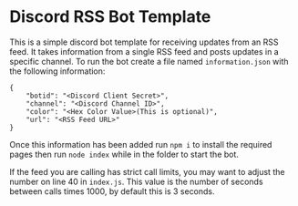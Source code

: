 # Discord RSS Bot Template
This is a simple discord bot template for receiving updates from an RSS feed. It takes information from a single RSS feed and posts updates in a specific channel. To run the bot create a file named `information.json` with the following information:
```
{
    "botid": "<Discord Client Secret>",
    "channel": "<Discord Channel ID>",
    "color": "<Hex Color Value>(This is optional)",
    "url": "<RSS Feed URL>"
}
```
Once this information has been added run `npm i` to install the required pages then run `node index` while in the folder to start the bot.  

If the feed you are calling has strict call limits, you may want to adjust the number on line 40 in `index.js`. This value is the number of seconds between calls times 1000, by default this is 3 seconds.
